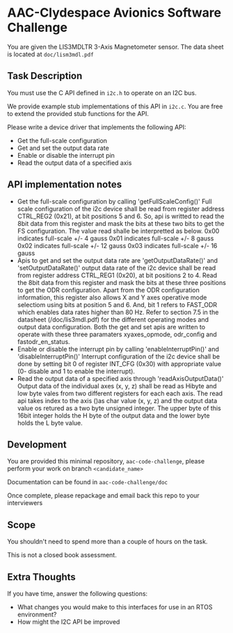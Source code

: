 # AAC-Clydespace Avionics Software Challenge
You are given the LIS3MDLTR 3-Axis Magnetometer sensor. The data sheet is
located at `doc/lism3mdl.pdf`

## Task Description
You must use the C API defined in `i2c.h` to operate on an I2C bus.

We provide example stub implementations of this API in `i2c.c`. You are free to
extend the provided stub functions for the API.

Please write a device driver that implements the following API:
- Get the full-scale configuration
- Get and set the output data rate
- Enable or disable the interrupt pin
- Read the output data of a specified axis

## API implementation notes
- Get the full-scale configuration by calling 'getFullScaleConfig()'
  Full scale configuration of the i2c device shall be read from register address CTRL_REG2 (0x21), at bit positions 5 and 6. So, api is writted to read the 8bit data from this register and mask the bits at these two bits to get the FS configuration. The value read shalle be interpretted as below. 
    0x00 indicates full-scale +/- 4 gauss
    0x01 indicates full-scale +/- 8 gauss
    0x02 indicates full-scale +/- 12 gauss
    0x03 indicates full-scale +/- 16 gauss
- Apis to get and set the output data rate are 'getOutputDataRate()' and 'setOutputDataRate()'
    output data rate of the i2c device shall be read from register address CTRL_REG1 (0x20), at bit positions 2 to 4. Read the 8bit data from this register and mask the bits at these three positions to get the ODR configuration. Apart from the ODR configuration information, this register also allows X and Y axes operative mode selectiom using bits at position 5 and 6. And, bit 1 refers to FAST_ODR which enables data rates higher than 80 Hz. Refer to section 7.5 in the datasheet (/doc/lis3mdl.pdf) for the different operating modes and output data configuration. Both the get and set apis are written to operate with these three paramaters xyaxes_opmode, odr_config and fastodr_en_status.
- Enable or disable the interrupt pin by calling 'enableInterruptPin()' and 'disableInterruptPin()'
  Interrupt configuration of the i2c device shall be done by setting bit 0 of register INT_CFG (0x30) with appropriate value (0- disable and 1 to enable the interrupt).
- Read the output data of a specified axis through 'readAxisOutputData()'
  Output data of the individual axes (x, y, z) shall be read as Hibyte and low byte vales from two different registers for each each axis. The read api takes index to the axis ()as char value (x, y, z) and the output data value os retured as a two byte unsigned integer. The upper byte of this 16bit integer holds the H byte of the output data and the lower byte holds the L byte value.  
   
## Development
You are provided this minimal repository, `aac-code-challenge`, please perform
your work on branch `<candidate_name>`

Documentation can be found in `aac-code-challenge/doc`

Once complete, please repackage and email back this repo to your interviewers

## Scope
You shouldn't need to spend more than a couple of hours on the task.

This is not a closed book assessment.

## Extra Thoughts
If you have time, answer the following questions:
- What changes you would make to this interfaces for use in an RTOS
environment?
- How might the I2C API be improved
